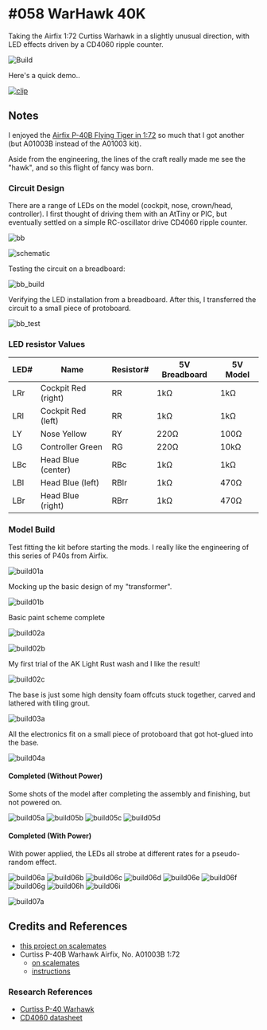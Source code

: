 # #058 WarHawk 40K

Taking the Airfix 1:72 Curtiss Warhawk in a slightly unusual direction, with LED effects driven by a CD4060 ripple counter.

![Build](./assets/WarHawk40K_build.jpg?raw=true)

Here's a quick demo..

[![clip](./assets/demo-cover.jpg?raw=true)](https://www.instagram.com/reel/CjF6VCdhZmM/)

## Notes

I enjoyed the [Airfix P-40B Flying Tiger in 1:72](https://modelart.tardate.com/projects/p40/flyingtigers/) so much
that I got another (but A01003B instead of the A01003 kit).

Aside from the engineering, the lines of the craft really made me see the "hawk",
and so this flight of fancy was born.

### Circuit Design

There are a range of LEDs on the model (cockpit, nose, crown/head, controller).
I first thought of driving them with an AtTiny or PIC, but eventually settled on a simple
RC-oscillator drive CD4060 ripple counter.

![bb](./assets/WarHawk40K_bb.jpg?raw=true)

![schematic](./assets/WarHawk40K_schematic.jpg?raw=true)

Testing the circuit on a breadboard:

![bb_build](./assets/WarHawk40K_bb_build.jpg?raw=true)

Verifying the LED installation from a breadboard. After this, I transferred the circuit to a small piece of protoboard.

![bb_test](./assets/WarHawk40K_bb_test.jpg?raw=true)

### LED resistor Values

| LED# | Name                | Resistor# | 5V Breadboard | 5V Model |
|------|---------------------|-----------|---------------|----------|
| LRr  | Cockpit Red (right) | RR        | 1kΩ           | 1kΩ      |
| LRl  | Cockpit Red (left)  | RR        | 1kΩ           | 1kΩ      |
| LY   | Nose Yellow         | RY        | 220Ω          | 100Ω     |
| LG   | Controller Green    | RG        | 220Ω          | 10kΩ     |
| LBc  | Head Blue (center)  | RBc       | 1kΩ           | 1kΩ      |
| LBl  | Head Blue (left)    | RBlr      | 1kΩ           | 470Ω     |
| LBr  | Head Blue (right)   | RBrr      | 1kΩ           | 470Ω     |

### Model Build

Test fitting the kit before starting the mods. I really like the engineering of this series of P40s from Airfix.

![build01a](./assets/build01a.jpg?raw=true)

Mocking up the basic design of my "transformer".

![build01b](./assets/build01b.jpg?raw=true)

Basic paint scheme complete

![build02a](./assets/build02a.jpg?raw=true)

![build02b](./assets/build02b.jpg?raw=true)

My first trial of the AK Light Rust wash and I like the result!

![build02c](./assets/build02c.jpg?raw=true)

The base is just some high density foam offcuts stuck together, carved and lathered with tiling grout.

![build03a](./assets/build03a.jpg?raw=true)

All the electronics fit on a small piece of protoboard that got hot-glued into the base.

![build04a](./assets/build04a.jpg?raw=true)

#### Completed (Without Power)

Some shots of the model after completing the assembly and finishing, but not powered on.

![build05a](./assets/build05a.jpg?raw=true)
![build05b](./assets/build05b.jpg?raw=true)
![build05c](./assets/build05c.jpg?raw=true)
![build05d](./assets/build05d.jpg?raw=true)

#### Completed (With Power)

With power applied, the LEDs all strobe at different rates for a pseudo-random effect.

![build06a](./assets/build06a.jpg?raw=true)
![build06b](./assets/build06b.jpg?raw=true)
![build06c](./assets/build06c.jpg?raw=true)
![build06d](./assets/build06d.jpg?raw=true)
![build06e](./assets/build06e.jpg?raw=true)
![build06f](./assets/build06f.jpg?raw=true)
![build06g](./assets/build06g.jpg?raw=true)
![build06h](./assets/build06h.jpg?raw=true)
![build06i](./assets/build06i.jpg?raw=true)

![build07a](./assets/build07a.jpg?raw=true)

## Credits and References

* [this project on scalemates](https://www.scalemates.com/profiles/mate.php?id=74137&p=projects&project=132125)
* Curtiss P-40B Warhawk Airfix, No. A01003B 1:72
    * [on scalemates](https://www.scalemates.com/kits/airfix-a01003b-curtiss-p-40b-warhawk--1260859)
    * [instructions](./assets/A01003B-instructions.pdf)

### Research References

* [Curtiss P-40 Warhawk](https://en.wikipedia.org/wiki/Curtiss_P-40_Warhawk)
* [CD4060 datasheet](https://www.futurlec.com/4000Series/CD4060.shtml)
